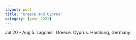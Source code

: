 ```yaml
---
layout: post
title: "Greece and Cyprus"
category: [year_2021]
---
```

Jul 20 - Aug 5. Lagonisi, Greece. Cyprus. Hamburg, Germany.